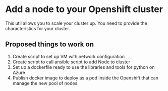 # Add a node to your Openshift cluster

This util allows you to scale your cluster up. You need to provide the characteristics for your cluster.

## Proposed things to work on

1. Create script to set up VM with network configuration
1. Create script to call ansible script to add Node to cluster
1. Set up a dockerfile ready to use the libraries and tools for python on Azure
1. Publish docker image to deploy as a pod inside the Openshift that can manage the new pool of nodes.
